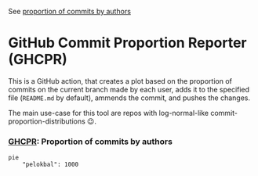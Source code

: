 See [proportion of commits by authors](#ghcpr)
<!-- Generated by GHCPR -->
# GitHub Commit Proportion Reporter (GHCPR)

This is a GitHub action, that creates a plot based on the proportion of commits on the current branch made by each user, adds it to the specified file (`README.md` by default), ammends the commit, and pushes the changes.

The main use-case for this tool are repos with log-normal-like commit-proportion-distributions 😉.

<!-- Generated by GHCPR -->
### [GHCPR](https://github.com/HaGeza/GHCPR): Proportion of commits by authors

```mermaid
pie
	"pelokbal": 1000
```